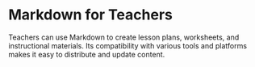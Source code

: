 
# Markdown for Teachers

Teachers can use Markdown to create lesson plans, worksheets, and instructional materials. Its compatibility with various tools and platforms makes it easy to distribute and update content.
